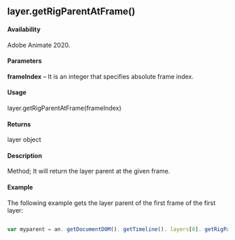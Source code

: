 ## layer.getRigParentAtFrame()

#### Availability

Adobe Animate 2020.

#### Parameters

**frameIndex** – It is an integer that specifies absolute frame index.

#### Usage

layer.getRigParentAtFrame(frameIndex) 

#### Returns

layer object

#### Description

Method; It will return the layer parent at the given frame.

#### Example

The following example gets the layer parent of the first frame of the first layer:

```javascript

var myparent = an. getDocumentDOM(). getTimeline(). layers[0]. getRigParentAtFrame (0);

```
